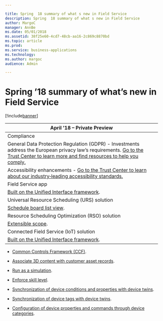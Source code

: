 ```yaml
---

title: Spring  18 summary of what s new in Field Service
description: Spring  18 summary of what s new in Field Service
author: MargoC
manager: AnnBe
ms.date: 05/01/2018
ms.assetid: 38f25e60-4cd7-48cb-aa16-2c869c8870bd
ms.topic: article
ms.prod: 
ms.service: business-applications
ms.technology: 
ms.author: margoc
audience: Admin

---
```

#  Spring ’18 summary of what’s new in Field Service




[!include[banner](../../../includes/banner.md)]

| April ’18 – Private Preview                                                                                                                                                                                                                                   |
|---------------------------------------------------------------------------------------------------------------------------------------------------------------------------------------------------------------------------------------------------------------|
| Compliance                                                                                                                                                                                                                                                    |
| General Data Protection Regulation (GDPR) - Investments address the European privacy law’s requirements. [Go to the Trust Center to learn more and find resources to help you comply.](https://www.microsoft.com/en-us/TrustCenter/Privacy/gdpr/default.aspx) |
| Accessibility enhancements - [Go to the Trust Center to learn about our industry‑leading accessibility standards.](https://www.microsoft.com/en-us/trustcenter/compliance/accessibility)                                                                      |
| Field Service app                                                                                                                                                                                                                                             |
| [Built on the Unified Interface framework](field-service-app-enhancements/index.md).                                                                                                                                                                                                 |
| Universal Resource Scheduling (URS) solution                                                                                                                                                                                                                  |
| [Schedule board list view](universal-resource-scheduling-urs-enhancements/index.md).                                                                                                                                                                                                            |
| Resource Scheduling Optimization (RSO) solution                                                                                                                                                                                                               |
| [Extensible scope](resource-scheduling-optimization-rso-enhancements/index.md).                                                                                                                                                                                                                       |
| Connected Field Service (IoT) solution                                                                                                                                                                                                                        |
| [Built on the Unified Interface framework](connected-field-service-iot-enhancements/index.md).                                                                                                                                                                                                 |

-   [Common Controls Framework (CCF)](field-service-app-enhancements/index.md).

-   [Associate 3D content with customer asset records](field-service-app-enhancements/index.md).

-   [Run as a simulation](resource-scheduling-optimization-rso-enhancements/index.md).

-   [Enforce skill level](resource-scheduling-optimization-rso-enhancements/index.md).

-   [Synchronization of device conditions and properties with device
    twins](connected-field-service-iot-enhancements/index.md).

-   [Synchronization of device tags with device
    twins](connected-field-service-iot-enhancements/index.md).

-   [Configuration of device properties and commands through device
    categories](connected-field-service-iot-enhancements/index.md).
